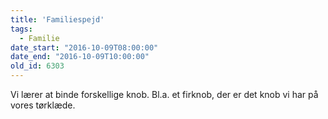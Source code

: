 ```yaml
---
title: 'Familiespejd'
tags:
  - Familie
date_start: "2016-10-09T08:00:00"
date_end: "2016-10-09T10:00:00"
old_id: 6303
---
```

Vi lærer at binde forskellige knob. Bl.a. et firknob, der er det knob vi har på vores tørklæde.